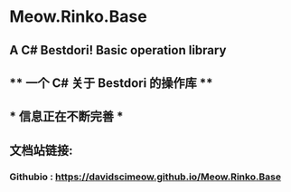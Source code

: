 # Meow.Rinko.Base  
## A C# Bestdori! Basic operation library  
## \** 一个 C# 关于 Bestdori 的操作库 **  
## \* 信息正在不断完善 *  
## 文档站链接:
### Githubio : https://davidscimeow.github.io/Meow.Rinko.Base
